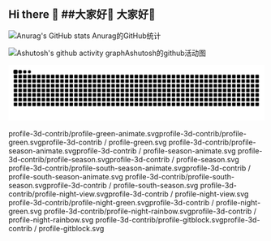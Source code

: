 ## Hi there 👋   ##大家好👋   大家好👋


![Anurag's GitHub stats   Anurag的GitHub统计](https://github-readme-stats.vercel.app/api?username=Sakanasaigao&show_icons=true)


![Ashutosh's github activity graphAshutosh的github活动图](https://github-readme-activity-graph.vercel.app/graph?username=Sakanasaigao)

<picture>  
  <source media   媒体   媒体="(prefers-color-scheme: dark)"”(prefers-color-scheme黑):“”(prefers-color-scheme黑):“ srcset="https://raw.githubusercontent.com/Peter-JXL/Peter-JXL/output/github-contribution-grid-snake-dark.svg">
  <source media   媒体   媒体="(prefers-color-scheme: light)"”(prefers-color-scheme光):“”(prefers-color-scheme光):“ srcset="https://raw.githubusercontent.com/Peter-JXL/Peter-JXL/output/github-contribution-grid-snake.svg">
  <img alt="github contribution grid snake animation"github贡献网格蛇动画 src="https://raw.githubusercontent.com/Peter-JXL/Peter-JXL/output/github-contribution-grid-snake.svg">
</picture>  

profile-3d-contrib/profile-green-animate.svg​
profile-3d-contrib/profile-green.svg​profile-3d-contrib / profile-green.svg
profile-3d-contrib/profile-season-animate.svg​profile-3d-contrib / profile-season-animate.svg
profile-3d-contrib/profile-season.svg​profile-3d-contrib / profile-season.svg
profile-3d-contrib/profile-south-season-animate.svg​profile-3d-contrib / profile-south-season-animate.svg
profile-3d-contrib/profile-south-season.svg​profile-3d-contrib / profile-south-season.svg
profile-3d-contrib/profile-night-view.svg​profile-3d-contrib / profile-night-view.svg
profile-3d-contrib/profile-night-green.svg​profile-3d-contrib / profile-night-green.svg
profile-3d-contrib/profile-night-rainbow.svg​profile-3d-contrib / profile-night-rainbow.svg
profile-3d-contrib/profile-gitblock.svg​profile-3d-contrib / profile-gitblock.svg
